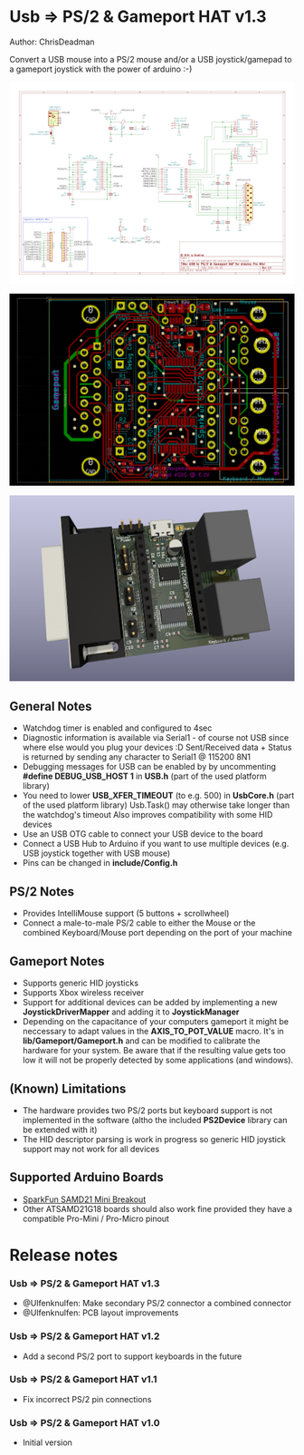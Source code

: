 Usb => PS/2 & Gameport HAT v1.3
===============================

Author: ChrisDeadman

Convert a USB mouse into a PS/2 mouse and/or a USB joystick/gamepad to a gameport joystick with the power of arduino :-)

![Schematic](Schematic.png)

![Layout](Layout.png)

![3D render](3DRender.png)

## General Notes
* Watchdog timer is enabled and configured to 4sec
* Diagnostic information is available via Serial1 - of course not USB since where else would you plug your devices :D
  Sent/Received data + Status is returned by sending any character to Serial1 @ 115200 8N1
* Debugging messages for USB can be enabled by by uncommenting **#define DEBUG_USB_HOST 1** in **USB.h** (part of the used platform library)
* You need to lower **USB_XFER_TIMEOUT** (to e.g. 500) in **UsbCore.h** (part of the used platform library)
  Usb.Task() may otherwise take longer than the watchdog's timeout
  Also improves compatibility with some HID devices
* Use an USB OTG cable to connect your USB device to the board
* Connect a USB Hub to Arduino if you want to use multiple devices (e.g. USB joystick together with USB mouse)
* Pins can be changed in **include/Config.h**

## PS/2 Notes
* Provides IntelliMouse support (5 buttons + scrollwheel)
* Connect a male-to-male PS/2 cable to either the Mouse or the combined Keyboard/Mouse port depending on the port of your machine

## Gameport Notes
* Supports generic HID joysticks
* Supports Xbox wireless receiver
* Support for additional devices can be added by implementing a new **JoystickDriverMapper** and adding it to **JoystickManager**
* Depending on the capacitance of your computers gameport it might be neccessary to adapt values in the **AXIS_TO_POT_VALUE** macro.
  It's in **lib/Gameport/Gameport.h** and can be modified to calibrate the hardware for your system.
  Be aware that if the resulting value gets too low it will not be properly detected by some applications (and windows).

## (Known) Limitations
* The hardware provides two PS/2 ports but keyboard support is not implemented in the software
  (altho the included **PS2Device** library can be extended with it)
* The HID descriptor parsing is work in progress so generic HID joystick support may not work for all devices

## Supported Arduino Boards
* [SparkFun SAMD21 Mini Breakout](https://www.sparkfun.com/products/13664)
* Other ATSAMD21G18 boards should also work fine provided they have a compatible Pro-Mini / Pro-Micro pinout

Release notes
=======================

### Usb => PS/2 & Gameport HAT v1.3
* @Ulfenknulfen: Make secondary PS/2 connector a combined connector
* @Ulfenknulfen: PCB layout improvements

### Usb => PS/2 & Gameport HAT v1.2
* Add a second PS/2 port to support keyboards in the future

### Usb => PS/2 & Gameport HAT v1.1
* Fix incorrect PS/2 pin connections

### Usb => PS/2 & Gameport HAT v1.0
* Initial version
